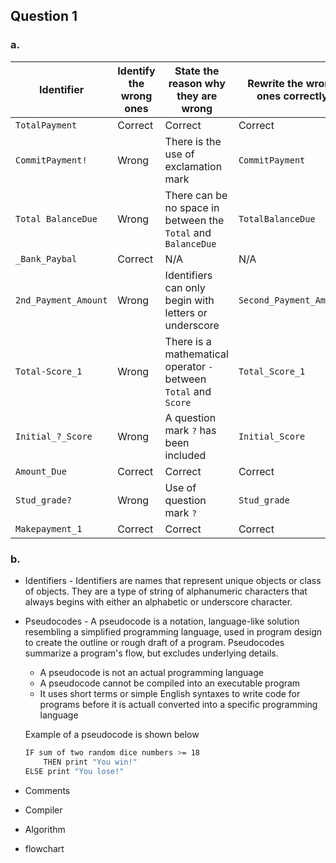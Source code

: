 ## Question 1
### a.
| Identifier | Identify the wrong ones | State the reason why they are wrong | Rewrite the wrong ones correctly |
|-----|-----|-----|-----|
| `TotalPayment` | Correct | Correct | Correct |
| `CommitPayment!` | Wrong | There is the use of exclamation mark | `CommitPayment` |
| `Total BalanceDue` | Wrong | There can be no space in between the `Total` and `BalanceDue` | `TotalBalanceDue` |
| `_Bank_Paybal` | Correct | N/A | N/A |
| `2nd_Payment_Amount` | Wrong | Identifiers can only begin with letters or underscore | `Second_Payment_Amount` |
| `Total-Score_1` | Wrong | There is a mathematical operator `-` between `Total` and `Score` | `Total_Score_1` |
| `Initial_?_Score` | Wrong | A question mark `?` has been included | `Initial_Score` |
| `Amount_Due` | Correct | Correct | Correct |
| `Stud_grade?` | Wrong | Use of question mark `?`| `Stud_grade` |
| `Makepayment_1` | Correct | Correct | Correct |

### b.
- Identifiers - Identifiers are names that represent unique objects or class of objects. They are a type of string of alphanumeric characters that always begins with either an alphabetic or underscore character.

- Pseudocodes - A pseudocode is a notation, language-like solution resembling a simplified programming language, used in program design to create the outline or rough draft of a program. Pseudocodes summarize a program's flow, but excludes underlying details.
    - A pseudocode is not an actual programming language
    - A pseudocode cannot be compiled into an executable program
    - It uses short terms or simple English syntaxes to write code for programs before it is actuall converted into a specific programming language

    Example of a pseudocode is shown below
    ```sh
    IF sum of two random dice numbers >= 18
        THEN print "You win!"
    ELSE print "You lose!"
    ```

- Comments

- Compiler

- Algorithm

- flowchart 